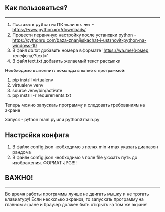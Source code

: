 ## Как пользоваться?
---

1. Поставить python на ПК если его нет - https://www.python.org/downloads/
2. Провести первичную настройку после установки python - https://pythonru.com/baza-znanij/skachat-i-ustanovit-python-na-windows-10
3. В файл db.txt добавить номера в формате 'https://wa.me/{номер телефона}?text='
4. В файл text.txt добавить желаемый текст рассылки

Необходимо выполнить команды в папке с программой:
1. pip install virtualenv 
2. virtualenv venv 
3. source venv/bin/activate 
4. pip install -r requirements.txt

Теперь можно запускать программу и следовать требованиям на экране

Запуск - python main.py или python3 main.py

## Настройка конфига
1. В файле config.json необходимо в полях min и max указать диапазон рандома
2. В файле config.json необходимо в поле file указать путь до изображения. ФОРМАТ JPG!!!!

## ВАЖНО!
---

Во время работы программы лучше не двигать мышку и не трогать клавиатуру!
Если несколько экранов, то запускать программу на главном экране и браузер должен быть открыть на том же экране!
